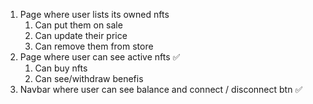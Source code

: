 1. Page where user lists its owned nfts
   1. Can put them on sale
   2. Can update their price
   3. Can remove them from store
2. Page where user can see active nfts ✅
   1. Can buy nfts
   2. Can see/withdraw benefis
3. Navbar where user can see balance and connect / disconnect btn ✅